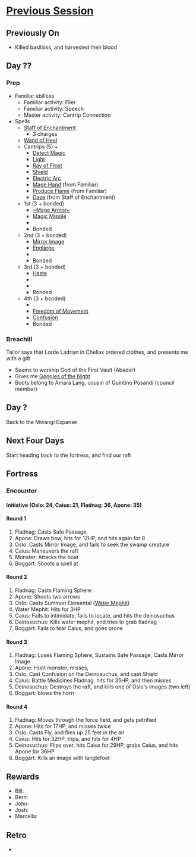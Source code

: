 # [Previous Session](./2021-03-24.md)

## Previously On

- Killed basilisks, and harvested their blood
    
## Day ??

### Prep

- Familiar abilities
  - Familiar activity: Flier
  - Familiar activity: Speech
  - Master activity: Cantrip Connection
- Spells
  - [Staff of Enchantment](https://pf2.easytool.es/index.php?id=2788)
    - 3 charges
  - [Wand of Heal](https://pf2.easytool.es/index.php?id=2803)
  - Cantrips (5) + 
    - [Detect Magic](https://pf2.d20pfsrd.com/spell/detect-magic/)
    - [Light](https://pf2.d20pfsrd.com/spell/light/)
    - [Ray of Frost](https://pf2.d20pfsrd.com/spell/ray-of-frost/)
    - [Shield](https://pf2.d20pfsrd.com/spell/shield/)
    - [Electric Arc](https://pf2.d20pfsrd.com/spell/electric-arc/)
    - [Mage Hand](https://pf2.d20pfsrd.com/spell/mage-hand/) (from Familiar)
    - [Produce Flame](https://pf2.d20pfsrd.com/spell/produce-flame/) (from Familiar)
    - [Daze](https://pf2.d20pfsrd.com/spell/daze/) (from Staff of Enchantment)
  - 1st (3 + bonded)
    - [~Mage Armor~](https://pf2.d20pfsrd.com/spell/mage-armor/)
    - [Magic Missile](https://pf2.d20pfsrd.com/spell/magic-missile/)
    - []()
    - Bonded
  - 2nd (3 + bonded)
    - [Mirror Image](https://pf2.d20pfsrd.com/spell/mirror-image/)
    - [Englarge](https://pf2.d20pfsrd.com/spell/enlarge/)
    - []()
    - Bonded
  - 3rd (3 + bonded)
    - [Haste](https://pf2.d20pfsrd.com/spell/haste)
    - []()
    - []()
    - Bonded
  - 4th (3 + bonded)
    - []()
    - [Freedom of Movement](https://pf2.d20pfsrd.com/spell/freedom-of-movement/)
    - [Confusion](https://pf2.d20pfsrd.com/spell/confusion/)
    - Bonded
    
### Breachill

Tailor says that Lorde Ladrian in Cheliax ordered clothes, and presents me with a gift
   - Seems to worship God of the First Vault (Abadar)
   - Gives me [Goggles of the Night](http://2e.aonprd.com/Equipment.aspx?ID=438)
   - Boots belong to Amara Lang, cousin of Quintino Posandi (council member)

## Day ?

Back to the Mwangi Expanse

## Next Four Days

Start heading back to the fortress, and find our raft

## Fortress

### Encounter 

#### Initiative (Oslo: 24, Caius: 21, Fladnag: 36, Apone: 35)

#### Round 1

1. Fladnag: Casts Safe Passage
1. Apone: Draws bow, hits for 12HP, and hits again for 8
1. Oslo: Casts Mirror Image, and fails to seek the swamp creature
1. Caius: Maneuvers the raft
1. Monster: Attacks the boat 
1. Boggart: Shoots a spell at 

#### Round 2

1. Fladnag: Casts Flaming Sphere
1. Apone: Shoots two arrows
1. Oslo: Casts Summon Elemental ([Water Mephit](https://2e.aonprd.com/Monsters.aspx?ID=195))
1. Water Mephit: Hits for 3HP
1. Caius: Fails to intimidate, fails to locate, and hits the deinosuchus
1. Deinosuchus: Kills water mephit, and tries to grab fladnag
1. Boggart: Fails to fear Caius, and goes prone

#### Round 3

1. Fladnag: Loses Flaming Sphere, Sustains Safe Passage, Casts Mirror Image
1. Apone: Hunt monster, misses, 
1. Oslo: Cast Confusion on the Deinosuchus, and cast Shield
1. Caius: Battle Medicines Fladnag, hits for 35HP, and then misses
1. Deinosuchus: Destroys the raft, and kills one of Oslo's images (two left)
1. Boggart: blows the horn

#### Round 4

1. Fladnag: Moves through the force field, and gets petrified
1. Apone: Hits for 17HP, and misses twice 
1. Oslo: Casts Fly, and flies up 25 feet in the air
1. Caius: Hits for 32HP, trips, and hits for 4HP
1. Deinosuchus: Flips over, hits Caius for 29HP, grabs Caius, and hits Apone for 36HP
1. Boggart: Kills an image with tanglefoot

## Rewards

- Bill: 
- Bern: 
- John: 
- Josh: 
- Marcella: 
  
## Retro

- 
